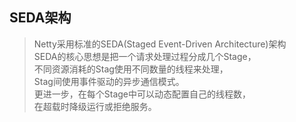 ## SEDA架构 
> Netty采用标准的SEDA(Staged Event-Driven Architecture)架构   
SEDA的核心思想是把一个请求处理过程分成几个Stage，  
不同资源消耗的Stag使用不同数量的线程来处理，  
Stag间使用事件驱动的异步通信模式。  
更进一步，在每个Stage中可以动态配置自己的线程数，  
在超载时降级运行或拒绝服务。   
